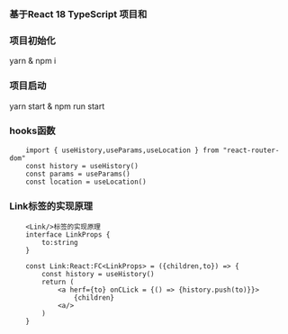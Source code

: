 ### 基于React  18  TypeScript 项目和

### 项目初始化

yarn & npm i 

### 项目启动

yarn start & npm run start

### hooks函数

```tsx
    import { useHistory,useParams,useLocation } from "react-router-dom"
    const history = useHistory()
    const params = useParams()
    const location = useLocation()
```


### Link标签的实现原理
```tsx
    <Link/>标签的实现原理
    interface LinkProps {
        to:string
    }

    const Link:React:FC<LinkProps> = ({children,to}) => {
        const history = useHistory()
        return (
            <a herf={to} onCLick = {() => {history.push(to)}}>
                {children}
            <a/>
        )
    }
```


